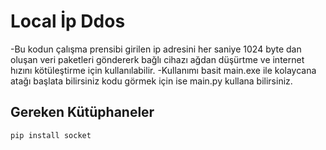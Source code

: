 # Local İp Ddos

-Bu kodun çalışma prensibi girilen ip adresini her saniye 1024 byte dan oluşan veri paketleri göndererk bağlı cihazı ağdan düşürtme ve internet hızını kötüleştirme için kullanılabilir.
-Kullanımı basit main.exe ile kolaycana atağı başlata bilirsiniz kodu görmek için ise main.py kullana bilirsiniz.
## Gereken Kütüphaneler
```bash
pip install socket
